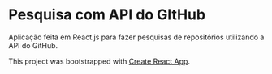 # Pesquisa com API do GItHub

Aplicação feita em React.js para fazer pesquisas de repositórios utilizando a API do GitHub.

This project was bootstrapped with [Create React App](https://github.com/facebook/create-react-app).
